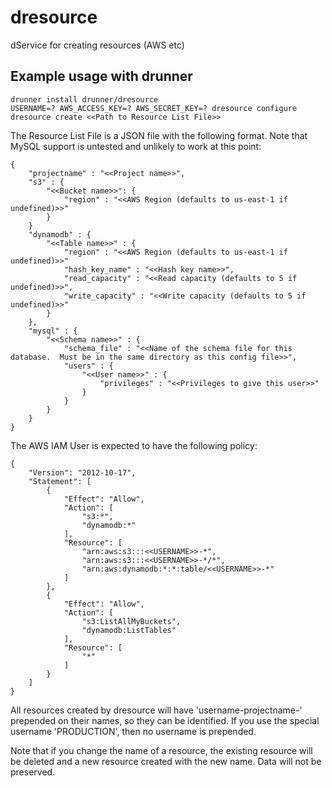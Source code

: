 # dresource
dService for creating resources (AWS etc)

## Example usage with drunner

```
drunner install drunner/dresource 
USERNAME=? AWS_ACCESS_KEY=? AWS_SECRET_KEY=? dresource configure
dresource create <<Path to Resource List File>>
```
The Resource List File is a JSON file with the following format.  Note that MySQL support is untested and unlikely to work at this point:
```
{
    "projectname" : "<<Project name>>",
    "s3" : {
        "<<Bucket name>>": {
            "region" : "<<AWS Region (defaults to us-east-1 if undefined)>>"
        }
    }
    "dynamodb" : {
        "<<Table name>>" : {
            "region" : "<<AWS Region (defaults to us-east-1 if undefined)>>"
            "hash_key_name" : "<<Hash key name>>",
            "read_capacity" : "<<Read capacity (defaults to 5 if undefined)>>",
            "write_capacity" : "<<Write capacity (defaults to 5 if undefined)>>"
        }
    },
    "mysql" : {
        "<<Schema name>>" : {
            "schema_file" : "<<Name of the schema file for this database.  Must be in the same directory as this config file>>",
            "users" : {
                "<<User name>>" : {
                    "privileges" : "<<Privileges to give this user>>"
                }
            }
        }
    }
}
```
The AWS IAM User is expected to have the following policy:
```
{
    "Version": "2012-10-17",
    "Statement": [
        {
            "Effect": "Allow",
            "Action": [
                "s3:*",
                "dynamodb:*"
            ],
            "Resource": [
                "arn:aws:s3:::<<USERNAME>>-*",
                "arn:aws:s3:::<<USERNAME>>-*/*",
                "arn:aws:dynamodb:*:*:table/<<USERNAME>>-*"
            ]
        },
        {
            "Effect": "Allow",
            "Action": [
                "s3:ListAllMyBuckets",
                "dynamodb:ListTables"
            ],
            "Resource": [
                "*"
            ]
        }
    ]
}
```
All resources created by dresource will have 'username-projectname-' prepended on their names, so they can be identified.
If you use the special username 'PRODUCTION', then no username is prepended. 

Note that if you change the name of a resource, the existing resource will be deleted and a new resource created with the new name.  Data will not be preserved.